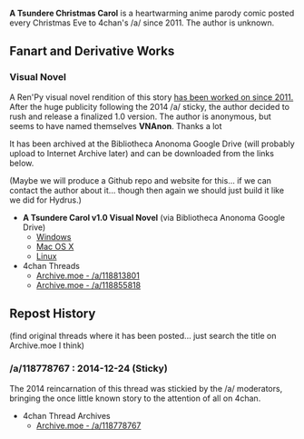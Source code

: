 **A Tsundere Christmas Carol** is a heartwarming anime parody comic posted every Christmas Eve to 4chan's /a/ since 2011. The author is unknown.

## Fanart and Derivative Works

### Visual Novel

A Ren'Py visual novel rendition of this story [has been worked on since 2011.](http://lemmasoft.renai.us/forums/viewtopic.php?f=8&t=13155) After the huge publicity following the 2014 /a/ sticky, the author decided to rush and release a finalized 1.0 version. The author is anonymous, but seems to have named themselves **VNAnon**. Thanks a lot 

It has been archived at the Bibliotheca Anonoma Google Drive (will probably upload to Internet Archive later) and can be downloaded from the links below.

(Maybe we will produce a Github repo and website for this... if we can contact the author about it... though then again we should just build it like we did for Hydrus.)

* **A Tsundere Carol v1.0 Visual Novel** (via Bibliotheca Anonoma Google Drive)
  * [Windows]()
  * [Mac OS X]()
  * [Linux]()
* 4chan Threads
  * [Archive.moe - /a/118813801](https://archive.moe/a/thread/118813801)
  * [Archive.moe - /a/118855818](https://archive.moe/a/thread/118855818)

## Repost History

(find original threads where it has been posted... just search the title on Archive.moe I think)

### /a/118778767 : 2014-12-24 (Sticky)

The 2014 reincarnation of this thread was stickied by the /a/ moderators, bringing the once little known story to the attention of all on 4chan. 

* 4chan Thread Archives
  * [Archive.moe - /a/118778767](https://archive.moe/a/thread/118778767)